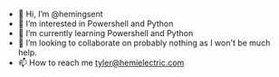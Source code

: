 - 👋 Hi, I’m @hemingsent
- 👀 I’m interested in Powershell and Python
- 🌱 I’m currently learning Powershell and Python
- 💞️ I’m looking to collaborate on probably nothing as I won't be much help.
- 📫 How to reach me tyler@hemielectric.com

<!---
hemingsent/hemingsent is a ✨ special ✨ repository because its `README.md` (this file) appears on your GitHub profile.
You can click the Preview link to take a look at your changes.
--->
